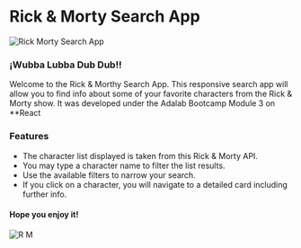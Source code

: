 # Rick & Morty Search App

![Rick Morty Search App](https://user-images.githubusercontent.com/75808414/112738594-79544700-8f64-11eb-8923-595a8d0cbbac.png)

### ¡Wubba Lubba Dub Dub!!


Welcome to the Rick & Morthy Search App. This responsive search app will allow you to find info about some of your favorite characters from the Rick & Morty show. It was developed under the Adalab Bootcamp Module 3 on \*\*React

### Features

- The character list displayed is taken from this Rick & Morty API.
- You may type a character name to filter the list results.
- Use the available filters to narrow your search.
- If you click on a character, you will navigate to a detailed card including further info.

#### Hope you enjoy it!

![R M](https://user-images.githubusercontent.com/75808414/110252392-6f52b000-7f85-11eb-8042-743c816ae179.png)
